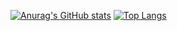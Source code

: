 [![Anurag's GitHub stats](https://github-readme-stats.vercel.app/api?username=Ylian1512)](https://github.com/anuraghazra/github-readme-stats&theme=cobalt)
[![Top Langs](https://github-readme-stats.vercel.app/api/top-langs/?username=Ylian1512&layout=compact)](https://github.com/anuraghazra/github-readme-stats&theme=cobalt)
